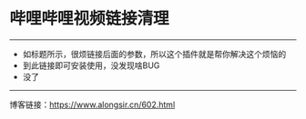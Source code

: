 # 哔哩哔哩视频链接清理

------------

- 如标题所示，很烦链接后面的参数，所以这个插件就是帮你解决这个烦恼的
- 到此链接即可安装使用，没发现啥BUG
- 没了

------------


博客链接：https://www.alongsir.cn/602.html